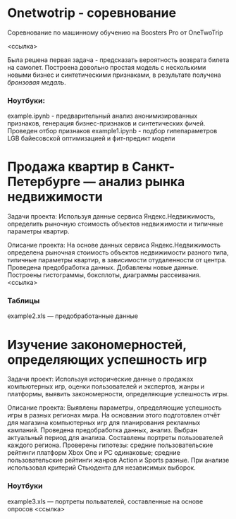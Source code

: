# **Onetwotrip - соревнование**
Соревнование по машинному обучению на Boosters Pro от OneTwoTrip

<ссылка>

Была решена первая задача - предсказать вероятность возврата билета на самолет. Построена довольно простая модель с несколькими новыми бизнес и синтетическими признаками, в результате получена *бронзовая медаль*.

### **Ноутбуки:**
example.ipynb - предварительный анализ анонимизированных признаков, генерация бизнес-признаков и синтетических фичей. Проведен отбор признаков
example1.ipynb - подбор гипепараметров LGB байесовской оптимизацией и фит-предикт модели

# **Продажа квартир в Санкт-Петербурге — анализ рынка недвижимости**
Задачи проекта:
Используя данные сервиса Яндекс.Недвижимость, определить рыночную стоимость объектов недвижимости и типичные параметры квартир.

Описание проекта: 
На основе данных сервиса Яндекс.Недвижимость определена рыночная стоимость объектов недвижимости разного типа, типичные параметры квартир, в зависимости отудаленности от центра. Проведена предобработка данных. Добавлены новые данные. Построены гистограммы, боксплоты, диаграммы рассеивания.
<ссылка>

### **Таблицы**
example2.xls — предобработанные данные

# **Изучение закономерностей, определяющих успешность игр**
Задачи проект: 
Используя исторические данные о продажах компьютерных игр, оценки пользователей и экспертов, жанры и платформы, выявить закономерности, определяющие успешность игры.

Описание проекта:
Выявлены параметры, определяющие успешность игры в разных регионах мира. На основании этого подготовлен отчёт для магазина компьютерных игр для планирования рекламных кампаний. Проведена предобработка данных, анализ. Выбран актуальный период для анализа. Составлены портреты пользователей каждого региона. Проверены гипотезы: средние пользовательские рейтинги платформ Xbox One и PC одинаковые; средние пользовательские рейтинги жанров Action и Sports разные. При анализе использовал критерий Стьюдента для независимых выборок.

### **Ноутбуки**
example3.xls — портреты польвателей, составленные на основе опросов
<ссылка>
